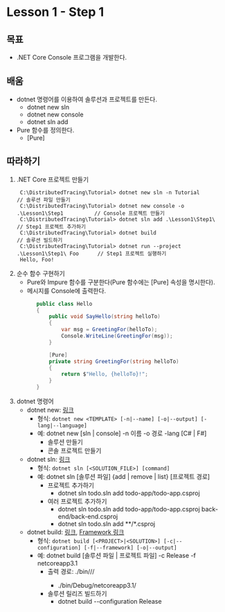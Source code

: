 # Lesson 1 - **Step 1**

## 목표
- .NET Core Console 프로그램을 개발한다.

## 배움
- dotnet 명령어를 이용하여 솔루션과 프로젝트를 만든다. 
  - dotnet new sln
  - dotnet new console
  - dotnet sln add
- Pure 함수를 정의한다.
  - [Pure]

## 따라하기
1. .NET Core 프로젝트 만들기
   ```shell
    C:\DistributedTracing\Tutorial> dotnet new sln -n Tutorial                     // 솔루션 파일 만들기
    C:\DistributedTracing\Tutorial> dotnet new console -o .\Lesson1\Step1          // Console 프로젝트 만들기
    C:\DistributedTracing\Tutorial> dotnet sln add .\Lesson1\Step1\                // Step1 프로젝트 추가하기
    C:\DistributedTracing\Tutorial> dotnet build                                   // 솔루션 빌드하기
    C:\DistributedTracing\Tutorial> dotnet run --project .\Lesson1\Step1\ Foo      // Step1 프로젝트 실행하기
    Hello, Foo!
   ```
1. 순수 함수 구현하기
   - Pure와 Impure 함수를 구분한다(Pure 함수에는 [Pure] 속성을 명시한다).
   - 메시지를 Console에 출력한다.
     ```cs
        public class Hello
        {
            public void SayHello(string helloTo)
            {
                var msg = GreetingFor(helloTo);
                Console.WriteLine(GreetingFor(msg));
            }

            [Pure]
            private string GreetingFor(string helloTo)
            {
                return $"Hello, {helloTo}!";
            }
        }
     ```
1. dotnet 명령어
   - dotnet new: [링크](https://docs.microsoft.com/ko-kr/dotnet/core/tools/dotnet-new?tabs=netcore22)
     - 형식: ```dotnet new <TEMPLATE> [-n|--name] [-o|--output] [-lang|--language]```
     - 예: dotnet new [sln | console] -n 이름 -o 경로 -lang [C# | F#]
       - 솔루션 만들기
       - 콘솔 프로젝트 만들기
   - dotnet sln: [링크](https://docs.microsoft.com/ko-kr/dotnet/core/tools/dotnet-sln)
     - 형식: ```dotnet sln [<SOLUTION_FILE>] [command]```
     - 예: dotnet sln [솔루션 파일] {add | remove | list} [프로젝트 경로]
       - 프로젝트 추가하기
         - dotnet sln todo.sln add todo-app/todo-app.csproj
       - 여러 프로젝트 추가하기
         - dotnet sln todo.sln add todo-app/todo-app.csproj back-end/back-end.csproj
         - dotnet sln todo.sln add **/*.csproj
   - dotnet build: [링크](https://docs.microsoft.com/ko-kr/dotnet/core/tools/dotnet-build), [Framework 링크](https://docs.microsoft.com/ko-kr/dotnet/standard/frameworks)
     - 형식: ```dotnet build [<PROJECT>|<SOLUTION>] [-c|--configuration] [-f|--framework] [-o|--output]```
     - 예: dotnet build [솔루션 파일 | 프로젝트 파일] -c Release -f netcoreapp3.1
       - 출력 경로: ./bin/<configuration>/<framework>/
         - ./bin/Debug/netcoreapp3.1/
       - 솔루션 릴리즈 빌드하기
         - dotnet build --configuration Release
